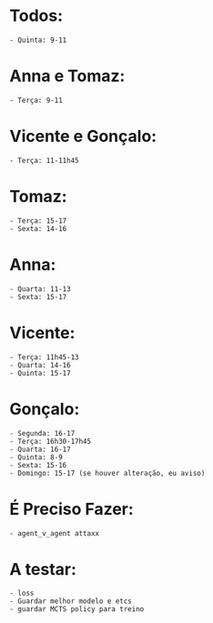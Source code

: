 # Todos:

    - Quinta: 9-11

# Anna e Tomaz:

    - Terça: 9-11

# Vicente e Gonçalo:

    - Terça: 11-11h45

# Tomaz:

    - Terça: 15-17
    - Sexta: 14-16 

# Anna:

    - Quarta: 11-13
    - Sexta: 15-17

# Vicente:

    - Terça: 11h45-13
    - Quarta: 14-16
    - Quinta: 15-17

# Gonçalo:

    - Segunda: 16-17
    - Terça: 16h30-17h45
    - Quarta: 16-17
    - Quinta: 8-9
    - Sexta: 15-16
    - Domingo: 15-17 (se houver alteração, eu aviso)



# É Preciso Fazer:
    - agent_v_agent attaxx


# A testar:
    - loss
    - Guardar melhor modelo e etcs
    - guardar MCTS policy para treino
